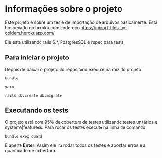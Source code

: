 # Informações sobre o projeto

Este projeto é sobre um teste de importação de arquivos basicamente. Está hospedado no heroku com endereço https://import-files-by-colders.herokuapp.com/

Ele está utilizando rails 6.*, PostgresSQL e rspec para tests

## Para iniciar o projeto

Depois de baixar o projeto do repositório execute na raiz do projeto

`bundle`

`yarn`

`rails db:create db:migrate`

## Executando os tests

O projeto está com 95% de cobertura de testes utilizando testes unitários e systema|featuress. Para rodar os testes execute na linha de comando

`bundle exex guard`

E aperte **Enter**. Assim ele irá rodar todos os testes e apontar erros e a quantidade de cobertura.
